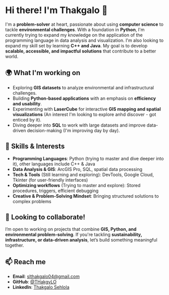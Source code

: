 # Hi there! I'm Thakgalo 👋

I'm a **problem-solver** at heart, passionate about using **computer science** to tackle **environmental challenges**. With a foundation in **Python**, I'm currently trying to expand my knowledge on the application of the programming language in data analysis and visualization. I'm also looking to expand my skill set by learning **C++ and Java**. My goal is to develop **scalable, accessible, and impactful solutions** that contribute to a better world.

## 🌍 What I'm working on
- Exploring **GIS datasets** to analyze environmental and infrastructural challenges.
- Building **Python-based applications** with an emphasis on **efficiency and usability**.
- Experimenting with **LaserCube** for interactive **GIS mapping and spatial visualizations** (An interest I'm looking to explore anhd discover - got enticed by it).
- Diving deeper into **SQL** to work with large datasets and improve data-driven decision-making (I'm improving day by day).

## 🚀 Skills & Interests
- **Programming Languages**: Python (trying to master and dive deeper into it), other languages include C++ & Java
- **Data Analysis & GIS**: ArcGIS Pro, SQL, spatial data processing
- **Tech & Tools** (Still learning and exploring): DevTools, Google Cloud, Tkinter (for user-friendly interfaces)
- **Optimizing workflows** (Trying to master and explore): Stored procedures, triggers, efficient debugging
- **Creative & Problem-Solving Mindset**: Bringing structured solutions to complex problems

## 🤝 Looking to collaborate!
I’m open to working on projects that combine **GIS, Python, and environmental problem-solving**. If you're tackling **sustainability, infrastructure, or data-driven analysis**, let’s build something meaningful together.

## 📫 Reach me
- **Email**: slthakgalo04@gmail.com  
- **GitHub**: [@THakgvLO](https://github.com/THakgvLO)  
- **LinkedIn**: [Thakgalo Sehlola](https://www.linkedin.com/in/thakgalo-sehlola) 

<!---
THakgvLO/THakgvLO is a ✨ special ✨ repository because its `README.md` (this file) appears on your GitHub profile.
You can click the Preview link to take a look at your changes.
--->
